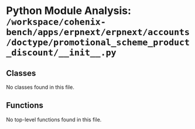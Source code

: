 # Python Module Analysis: `/workspace/cohenix-bench/apps/erpnext/erpnext/accounts/doctype/promotional_scheme_product_discount/__init__.py`

## Classes

No classes found in this file.


## Functions

No top-level functions found in this file.
